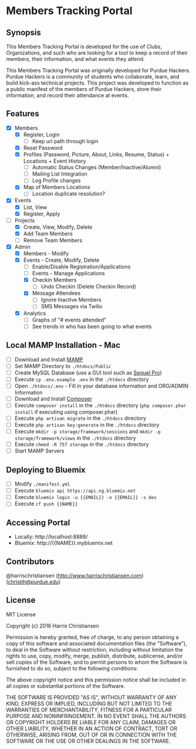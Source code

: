 # Members Tracking Portal

## Synopsis

This Members Tracking Portal is developed for the use of Clubs, Organizations, and such who are looking for a tool to keep a record of their members, their information, and what events they attend.  

This Members Tracking Portal was originally developed for Purdue Hackers. Purdue Hackers is a community of students who collaborate, learn, and build kick-ass technical projects. This project was developed to function as a public manifest of the members of Purdue Hackers, store their information, and record their attendance at events.  

## Features

- [X] Members
	- [X] Register, Login
		- [ ] Keep url path through login
	- [X] Reset Password
	- [X] Profiles (Password, Picture, About, Links, Resume, Status) + Locations + Event History
		- [ ] Automatic Status Changes (Member/Inactive/Alumni)
		- [ ] Mailing List Integration
		- [ ] Log Profile changes
	- [X] Map of Members Locations
		- [ ] Location duplicate resolution?  
- [X] Events
	- [X] List, View
	- [X] Register, Apply
- [ ] Projects
	- [X] Create, View, Modify, Delete
	- [X] Add Team Members
	- [ ] Remove Team Members
- [X] Admin
	- [X] Members - Modify
	- [X] Events - Create, Modify, Delete
		- [ ] Enable/Disable Registration/Applications
		- [ ] Events - Manage Applications
		- [X] Checkin Members
			- [ ] Undo Checkin (Delete Checkin Record)
		- [X] Message Attendees
			- [ ] Ignore Inactive Members
			- [ ] SMS Messages via Twilio
	- [X] Analytics
		- [ ] Graphs of "# events attended"
		- [ ] See trends in who has been going to what events

## Local MAMP Installation - Mac  

- [ ] Download and Install [MAMP](https://www.mamp.info/en/)  
- [ ] Set MAMP Directory to `./htdocs/Public`  
- [ ] Create MySQL Database (use a GUI tool such as [Sequel Pro](http://www.sequelpro.com))  
- [ ] Execute `cp .env.example .env` in the `./htdocs` directory  
- [ ] Open `./htdocs/.env` - Fill in your database information and ORG/ADMIN Information
- [ ] Download and Install [Composer](https://getcomposer.org/)  
- [ ] Execute `composer install` in the `./htdocs` directory (`php composer.phar install` if executing using composer.phar)  
- [ ] Execute `php artisan migrate` in the `./htdocs` directory  
- [ ] Execute `php artisan key:generate` in the `./htdocs` directory  
- [ ] Execute `mkdir -p storage/framework/sessions` and `mkdir -p storage/framework/views` in the `./htdocs` directory  
- [ ] Execute `chmod -R 757 storage` in the `./htdocs` directory  
- [ ] Start MAMP Servers  

## Deploying to Bluemix

- [ ] Modify `./manifest.yml`
- [ ] Execute `bluemix api https://api.ng.bluemix.net`
- [ ] Execute `bluemix login -u {{EMAIL}} -o {{EMAIL}} -s dev`
- [ ] Execute `cf push {{NAME}}`

## Accessing Portal

- Locally: http://localhost:8888/  
- Bluemix: http://{{NAME}}.mybluemix.net  

## Contributors

@harrischristiansen (http://www.harrischristiansen.com) (christih@purdue.edu)  

## License

MIT License  

Copyright (c) 2016 Harris Christiansen  

Permission is hereby granted, free of charge, to any person obtaining a copy
of this software and associated documentation files (the "Software"), to deal
in the Software without restriction, including without limitation the rights
to use, copy, modify, merge, publish, distribute, sublicense, and/or sell
copies of the Software, and to permit persons to whom the Software is
furnished to do so, subject to the following conditions:  

The above copyright notice and this permission notice shall be included in all
copies or substantial portions of the Software.  

THE SOFTWARE IS PROVIDED "AS IS", WITHOUT WARRANTY OF ANY KIND, EXPRESS OR
IMPLIED, INCLUDING BUT NOT LIMITED TO THE WARRANTIES OF MERCHANTABILITY,
FITNESS FOR A PARTICULAR PURPOSE AND NONINFRINGEMENT. IN NO EVENT SHALL THE
AUTHORS OR COPYRIGHT HOLDERS BE LIABLE FOR ANY CLAIM, DAMAGES OR OTHER
LIABILITY, WHETHER IN AN ACTION OF CONTRACT, TORT OR OTHERWISE, ARISING FROM,
OUT OF OR IN CONNECTION WITH THE SOFTWARE OR THE USE OR OTHER DEALINGS IN THE
SOFTWARE.  
